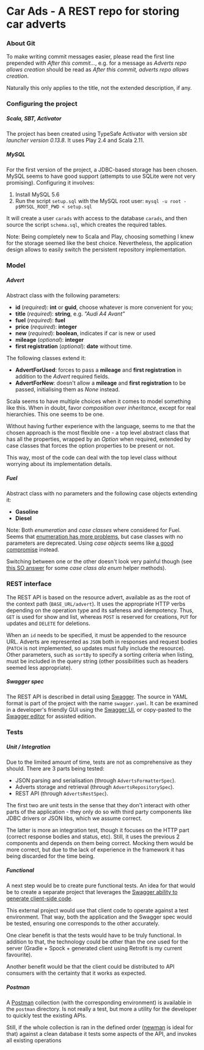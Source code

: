 # Car Ads - A REST repo for storing car adverts

### About Git

To make writing commit messages easier, please read the first line prepended with *After this commit...*, e.g. for a message as *Adverts repo allows creation* should be read as *After this commit, adverts repo allows creation*. 

Naturally this only applies to the title, not the extended description, if any.

### Configuring the project

##### Scala, SBT, Activator

The project has been created using TypeSafe Activator with version _sbt launcher version 0.13.8_. It uses Play 2.4 and Scala 2.11.

##### MySQL

For the first version of the project, a JDBC-based storage has been chosen. MySQL seems to have good support (attempts to use SQLite were not very promising). Configuring it involves:

 1. Install MySQL 5.6
 2. Run the script `setup.sql` with the MySQL root user: `mysql -u root -p$MYSQL_ROOT_PWD < setup.sql`

It will create a user `carads` with access to the database `carads`, and then source the script `schema.sql`, which creates the required tables.

Note: Being completely new to Scala and Play, choosing something I knew for the storage seemed like the best choice. Nevertheless, the application design allows to easily switch the persistent repository implementation.

### Model

##### Advert

Abstract class with the following parameters:

* **id** (_required_): **int** or **guid**, choose whatever is more convenient for you;
* **title** (_required_): **string**, e.g. _"Audi A4 Avant"_
* **fuel** (_required_): **fuel**
* **price** (_required_): **integer**
* **new** (_required_): **boolean**, indicates if car is new or used
* **mileage** (_optional_): **integer**
* **first registration** (_optional_): **date** without time.

The following classes extend it:

* **AdvertForUsed**: forces to pass a **mileage** and **first registration** in addition to the *Advert* required fields.
* **AdvertForNew**: doesn't allow a **mileage** and **first registration** to be passed, initialising them as *None* instead.

Scala seems to have multiple choices when it comes to model something like this. When in doubt, favor *composition over inheritance*, except for real hierarchies. This one seems to be one.

Without having further experience with the language, seems to me that the chosen approach is the most flexible one - a top level abstract class that has all the properties, wrapped by an *Option* when required, extended by case classes that forces the option properties to be present or not.

This way, most of the code can deal with the top level class without worrying about its implementation details. 

##### Fuel

Abstract class with no parameters and the following case objects extending it:

* **Gasoline**
* **Diesel**

Note: Both *enumeration* and *case classes* where considered for Fuel. Seems that [enumeration has more problems](http://underscore.io/blog/posts/2014/09/03/enumerations.html), but case classes with no parameters are deprecated. Using *case objects* seems like [a good compromise](http://www.quora.com/Whats-the-difference-between-case-class-and-case-object-in-Scala) instead.

Switching between one or the other doesn't look very painful though (see [this SO answer](http://stackoverflow.com/questions/1898932/case-objects-vs-enumerations-in-scala#answer-1899887) for some *case class ala enum* helper methods).

### REST interface

The REST API is based on the resource advert, available as as the root of the context path (`BASE_URL/advert`). It uses the appropriate HTTP verbs depending on the operation type and its safeness and idempotency. Thus, `GET` is used for show and list, whereas `POST` is reserved for creations, `PUT` for updates and `DELETE` for deletions.

When an `id` needs to be specified, it must be appended to the resource URL. Adverts are represented as `JSON` both in responses and request bodies (`PATCH` is not implemented, so updates must fully include the resource). Other parameters, such as `sortBy` to specify a sorting criteria when listing, must be included in the query string (other possibilities such as headers seemed less appropriate).

##### Swagger spec

The REST API is described in detail using  [Swagger](http://swagger.io). The source in YAML format is part of the project with the name `swagger.yaml`. It can be examined in a developer's friendly GUI using the [Swagger UI](http://petstore.swagger.io/?url=https://carads-repo.herokuapp.com/assets/swagger.yaml), or copy-pasted to the [Swagger editor](http://editor.swagger.io/) for assisted edition.

### Tests

##### Unit / Integration

Due to the limited amount of time, tests are not as comprehensive as they should. There are 3 parts being tested:

 - JSON parsing and serialisation (through `AdvertsFormatterSpec`).
 - Adverts storage and retrieval (through `AdvertsRepositorySpec`).
 - REST API (through `AdvertsRestSpec`).

The first two are unit tests in the sense that they don't interact with other parts of the application - they only do so with third party components like JDBC drivers or JSON libs, which we assume correct.

The latter is more an integration test, though it focuses on the HTTP part (correct response bodies and status, etc). Still, it uses the previous 2 components and depends on them being correct. Mocking them would be more correct, but due to the lack of experience in the framework it has being discarded for the time being.

##### Functional

A next step would be to create pure functional tests. An idea for that would be to create a separate project that leverages the [Swagger ability to generate client-side code](http://swagger.io/swagger-codegen/).

This external project would use that client code to operate against a test environment. That way, both the application and the Swagger spec would be tested, ensuring one corresponds to the other accurately.

One clear benefit is that the tests would have to be truly functional. In addition to that, the technology could be other than the one used for the server (Gradle + Spock + generated client using Retrofit is my current favourite).

Another benefit would be that the client could be distributed to API consumers with the certainty that it works as expected.

##### Postman

A [Postman](https://www.getpostman.com/) collection (with the corresponding environment) is available in the `postman` directory. Is not really a test, but more a utility for the developer to quickly test the existing APIs. 

Still, if the whole collection is ran in the defined order ([newman](https://github.com/postmanlabs/newman) is ideal for that) against a clean database it tests some aspects of the API, and invokes all existing operations
